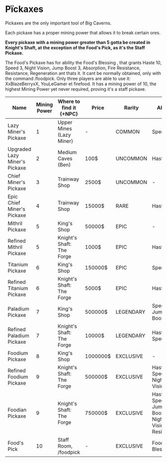 # Pïckaxes

Pickaxes are the only important tool of Big Caverns.

Each pickaxe has a proper mining power that allows it to break certain ores.

**Every pickaxe with a mining power greater than 5 gotta be created in Knight's Shaft, at the exception of the Food's Pick, as it's the Staff Pickaxe.**

The Food's Pickaxe has for ability the Food's Blessing , that grants Haste 10, Speed 3, Night Vision, Jump Boost 3, Absorption, Fire Resistance, Resistance, Regeneration ant thats it. It cant be normally obtained, only with the command /foodpick. Only three players are able to use it: XxBlazeBerryxX, YouLeGamer et firefood. It has a mining power of 10, the highest Mining Power yet never required, proving it's a staff pickaxe.

| Name | Mining Power | Where to find it (+NPC) | Price | Rarity | Ability | Requirements |
|-|-|-|-|-|-|-|
| Lazy Miner's Pickaxe | 1 | Upper Mines (Lazy Miner) | - | COMMON | Speed | - |
| Upgraded Lazy Miner's Pickaxe | 2 | Medium Caves (Ben) | 100$ | UNCOMMON | Haste | Lazy Miner's Pickaxe |
| Chief Miner's Pickaxe | 3 | Trainway Shop | 2500$ | UNCOMMON | - | - |
| Epic Chief Miner's Pickaxe | 4 | Trainway Shop | 15000$ | RARE | Haste | - |
| Mithril Pickaxe | 5 | King's Shop | 50000$ | EPIC | - | - |
| Refined Mithril Pickaxe | 5 | Knight's Shaft: The Forge | 1000$ | EPIC | Haste | Mithril Pickaxe, 5x Refined Mithril |
| Titanium Pickaxe | 6 | King's Shop | 150000$ | EPIC | Speed | - |
| Refined Titanium Pickaxe | 6 | Knight's Shaft: The Forge | 5000$ | EPIC | Haste | Titanium Pickaxe, 5x Refined Titanium |
| Paladium Pickaxe | 7 | King's Shop | 500000$ | LEGENDARY | Speed, Jump Boost | HotM Tier 2 (Pour l'ability) |
| Refined Paladium Pickaxe | 7 | Knight's Shaft: The Forge | 10000$ | LEGENDARY | Haste, Speed | Paladium Pickaxe, 5x Refined Paladium |
| Foodium Pickaxe | 8 | King's Shop | 1000000$ | EXCLUSIVE | - | - |
| Refined Foodium Pickaxe | 9 | Knight's Shaft: The Forge | 500000$ | EXCLUSIVE | Haste, Speed, Night Vision | Foodium Pickaxe, 10x Refined Foodium |
| Foodian Pickaxe | 9 | Knight's Shaft: The Forge | 750000$ | EXCLUSIVE | Haste, Speed, Jump Boost, Night Vision, Resistance | Refined Foodium Pickaxe, 10x Foodian |
| Food's Pick | 10 | Staff Room, /foodpick | - | EXCLUSIVE | Food's Blessing | Staff |
